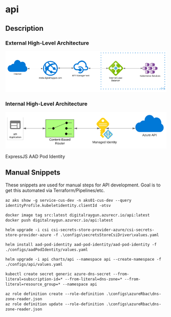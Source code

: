 # api

## Description

### External High-Level Architecture

![ExternalPath](.attachments/ExternalPath.png)

### Internal High-Level Architecture

![InternalPath](.attachments/InternalPath.png)

ExpressJS
AAD Pod Identity

## Manual Snippets

These snippets are used for manual steps for API development. Goal is to get this automated via Terraform/Pipelines/etc.

```
az aks show -g service-cus-dev -n aks01-cus-dev --query identityProfile.kubeletidentity.clientId -otsv
```

```
docker image tag src:latest digitalraygun.azurecr.io/api:latest
docker push digitalraygun.azurecr.io/api:latest
```

```
helm upgrade -i csi csi-secrets-store-provider-azure/csi-secrets-store-provider-azure -f .\configs\secretsStoreCsiDriver\values.yaml
```

```
helm install aad-pod-identity aad-pod-identity/aad-pod-identity -f ./configs/aadPodIdentity/values.yaml
```

```
helm upgrade -i api charts/api --namespace api --create-namespace -f ./configs/api/values.yaml
```

```
kubectl create secret generic azure-dns-secret --from-literal=subscription-id=* --from-literal=dns-zone=* --from-literal=resource_group=* --namespace api
```

```
az role definition create --role-definition .\configs\azureRbac\dns-zone-reader.json
az role definition update --role-definition .\configs\azureRbac\dns-zone-reader.json
```